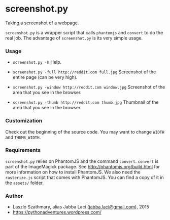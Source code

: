 # screenshot.py

Taking a screenshot of a webpage.

`screenshot.py` is a wrapper script that calls `phantomjs` and `convert` to do
the real job. The advantage of `screenshot.py` is its very simple usage.

### Usage

* `screenshot.py -h`
  Help.

* `screenshot.py -full http://reddit.com full.jpg`
  Screenshot of the entire page (can be very high).

* `screenshot.py -window http://reddit.com window.jpg`
  Screenshot of the area that you see in the browser.

* `screenshot.py -thumb http://reddit.com thumb.jpg`
  Thumbnail of the area that you see in the browser.

### Customization

Check out the beginning of the source code. You may want to change `WIDTH`
and `THUMB_WIDTH`.

### Requirements

`screenshot.py` relies on PhantomJS and the command `convert`. `convert`
is part of the ImageMagick package. See <http://phantomjs.org/build.html>
for more information on how to install PhantomJS. We also need the
`rasterize.js` script that comes with PhantomJS. You can find a copy of it
in the `assets/` folder.

### Author

* Laszlo Szathmary, alias Jabba Laci (<jabba.laci@gmail.com>), 2015
* <https://pythonadventures.wordpress.com/>
